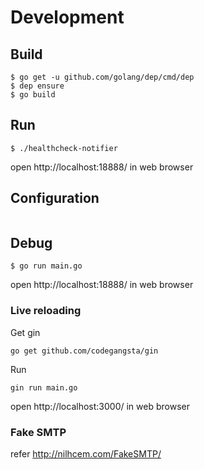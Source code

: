 # Development

## Build

```
$ go get -u github.com/golang/dep/cmd/dep
$ dep ensure
$ go build
```

## Run

```
$ ./healthcheck-notifier
```

open http://localhost:18888/ in web browser

## Configuration

```
```

## Debug

```
$ go run main.go
```

open http://localhost:18888/ in web browser

### Live reloading

Get gin
```
go get github.com/codegangsta/gin
```

Run
```
gin run main.go
```

open http://localhost:3000/ in web browser

### Fake SMTP

refer http://nilhcem.com/FakeSMTP/
